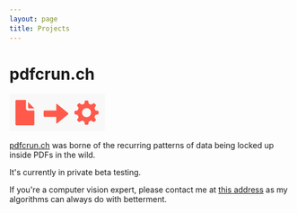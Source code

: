 ```yaml
---
layout: page
title: Projects
---
```


# pdfcrun.ch

![pdfcrun.ch](/assets/projects/pdfcrunch.png)

[pdfcrun.ch](https://pdfcrun.ch/) was borne of the recurring patterns of data being locked up inside PDFs in the wild.

It's currently in private beta testing.

If you're a computer vision expert, please contact me at [this address](mailto:juan+pdfcrunch@uys.io) as my algorithms can always do with betterment.

